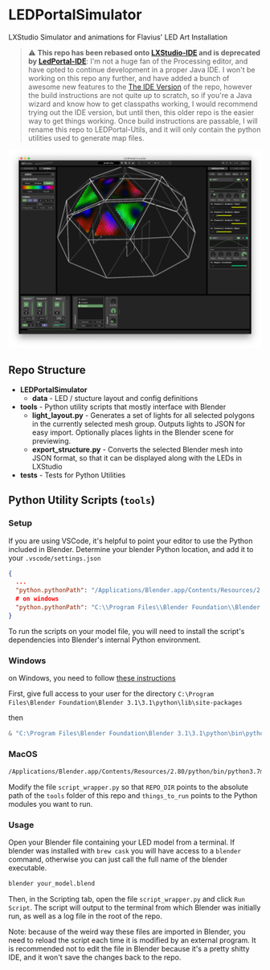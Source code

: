 # LEDPortalSimulator

LXStudio Simulator and animations for Flavius' LED Art Installation

> :warning: **This repo has been rebased onto [LXStudio-IDE](https://github.com/heronarts/LXStudio-IDE) and is deprecated by [LedPortal-IDE](github.com/flavius-space/ledportal-ide)**: I'm not a huge fan of the Processing editor, and have opted to continue development in a proper Java IDE. I won't be working on this repo any further, and have added a bunch of awesome new features to the [The IDE Version](github.com/flavius-space/ledportal-ide) of the repo, however the build instructions are not quite up to scratch, so if you're a Java wizard and know how to get classpaths working, I would recommend trying out the IDE version, but until then, this older repo is the easier way to get things working. Once build instructions are passable, I will rename this repo to LEDPortal-Utils, and it will only contain the python utilities used to generate map files.

![Demo](demo.png)

## Repo Structure

- **LEDPortalSimulator**
  - **data** - LED / stucture layout and config definitions
- **tools** - Python utility scripts that mostly interface with Blender
  - **light_layout.py** - Generates a set of lights for all selected polygons in the currently
  selected mesh group. Outputs lights to JSON for easy import. Optionally places lights in the
  Blender scene for previewing.
  - **export_structure.py** - Converts the selected Blender mesh into JSON format, so that it can
  be displayed along with the LEDs in LXStudio
- **tests** - Tests for Python Utilities

## Python Utility Scripts (`tools`)

### Setup

If you are using VSCode, it's helpful to point your editor to use the Python included in Blender.
Determine your blender Python location, and add it to your `.vscode/settings.json`

```json
{
  ...
  "python.pythonPath": "/Applications/Blender.app/Contents/Resources/2.80/python/bin/python3.7m",
  # on windows
  "python.pythonPath": "C:\\Program Files\\Blender Foundation\\Blender 3.1\\3.1\\python\\bin\\python.exe"
}
```

To run the scripts on your model file, you will need to install the script's dependencies into
Blender's internal Python environment.

### Windows

on Windows, you need to follow [these instructions](https://b3d.interplanety.org/en/installing-python-packages-with-pip-in-blender-on-windows-10/?msclkid=1069d06ad00c11eca9d7f769e923ccf2) 

First, give full access to your user for the directory `C:\Program Files\Blender Foundation\Blender 3.1\3.1\python\lib\site-packages`

then

```powershell
& "C:\Program Files\Blender Foundation\Blender 3.1\3.1\python\bin\python.exe" -m pip install -r tools/requirements.txt --target "C:\Program Files\Blender Foundation\Blender 3.1\3.1\python\lib\site-packages"
```

### MacOS

```bash
/Applications/Blender.app/Contents/Resources/2.80/python/bin/python3.7m -m pip install -r tools/requirements.txt
```

Modify the file `script_wrapper.py` so that `REPO_DIR` points to the absolute path of the `tools`
folder of this repo and `things_to_run` points to the Python modules you want to run.

### Usage

Open your Blender file containing your LED model from a terminal. If blender was installed with
`brew cask` you will have access to a `blender` command, otherwise you can just call the full name
of the blender executable.

```bash
blender your_model.blend
```

Then, in the Scripting tab, open the file `script_wrapper.py` and click `Run Script`. The script
will output to the terminal from which Blender was initially run, as well as a log file in the root
of the repo.

Note: because of the weird way these files are imported in Blender, you need to reload the script
each time it is modified by an external program. It is recommended not to edit the file in Blender
because it's a pretty shitty IDE, and it won't save the changes back to the repo.
